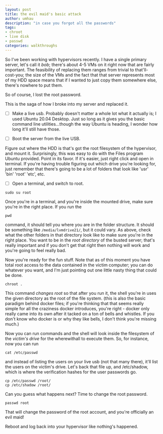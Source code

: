```yaml
---
layout: post
title: the evil maid's basic attack
author: umhau
description: "in case you forgot all the passwords"
tags: 
- chroot
- live disk
- passwd
categories: walkthroughs
---
```


So I've been working with hypervisors recently.  I have a single primary server, let's call it _bob_; there's about 4-5 VMs on it right now that are fairly important.  The feasibility of replacing them ranges from trivial to that'll-cost-you; the size of the VMs and the fact that that server represents most of my HDD space means that if I wanted to just copy them somewhere else, there's nowhere to put them. 

So of course, I lost the root password.

This is the saga of how I broke into my server and replaced it.

- [ ] Make a live usb. Probably doesn't matter a whole lot what it actually is; I used Ubuntu 20.04 Desktop. Just so long as it gives you the basic command line utilities...though the way Ubuntu is heading, I wonder how long it'll still have those.

- [ ] Boot the server from the live USB.

Figure out where the HDD is that's got the root filesystem of the hypervisor, and mount it.  Surprisingly, this was easy to do with the Files program Ubuntu provided. Point in its favor.  If it's easier, just right click and open in terminal.  If you're having trouble figuring out which drive you're looking for, just remember that there's going to be a lot of folders that look like 'usr' 'bin' 'root' 'etc', etc.

- [ ] Open a terminal, and switch to root.

```
sudo su root
```
Once you're in a terminal, and you're inside the mounted drive, make sure you're in the right place. If you run the 

```
pwd
```

command, it should tell you where you are in the folder structure. It should be something like `/media/lvmdrive21/`, but it could vary. As above, check what the other folders in that directory look like to make sure you're in the right place.  You want to be in the _root directory_ of the busted server; that's really important and if you don't get that right then nothing will work and you're going to feel really bad.  

Now you're ready for the fun stuff.  Note that as of this moment you have total root access to the data contained in the victim computer; you can do whatever you want, and I'm just pointing out one little nasty thing that could be done. 

```
chroot .
```

This command _changes root_ so that after you run it, the shell you're in uses the given directory as the root of the file system. (this is also the basic paradigm behind docker files; if you're thinking that that seems really simple for all the craziness docker introduces, you're right - docker only really came into its own after it tacked on a ton of bells and whistles. If you don't know who docker is or why they like bells, I don't think you're missing much.)

Now you can run commands and the shell will look inside the filesystem of the _victim's drive_ for the wherewithall to execute them.  So, for instance, now you can run 

```
cat /etc/passwd
```

and instead of listing the users on your live usb (not that many there), it'll list the users on the victim's drive.  Let's back that file up, and /etc/shadow, which is where the verification hashes for the user passwords go.  

```
cp /etc/passwd /root/
cp /etc/shadow /root/
```

Can you guess what happens next? Time to change the root password.

```
passwd root
```

That will change the password of the root account, and you're officially an evil maid!

Reboot and log back into your hypervisor like nothing's happened. 
